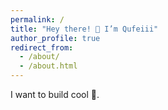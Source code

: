 ```yaml
---
permalink: /
title: "Hey there! 👋 I’m Qufeiii"
author_profile: true
redirect_from: 
  - /about/
  - /about.html
---
```


I want to build cool 💩.
